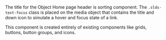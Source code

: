The title for the Object Home page header is sorting component. The `.slds-text-focus` class is placed on the media object that contains the title and down icon to simulate a hover and focus state of a link.

This component is created entirely of existing components like grids, buttons, button groups, and icons.
